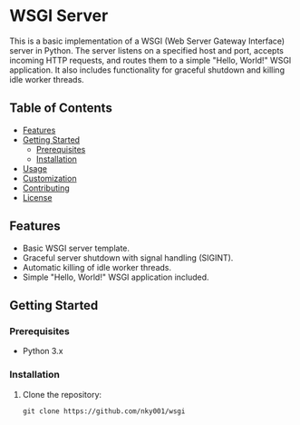 # WSGI Server

This is a basic implementation of a WSGI (Web Server Gateway Interface) server in Python. The server listens on a specified host and port, accepts incoming HTTP requests, and routes them to a simple "Hello, World!" WSGI application. It also includes functionality for graceful shutdown and killing idle worker threads.

## Table of Contents

- [Features](#features)
- [Getting Started](#getting-started)
  - [Prerequisites](#prerequisites)
  - [Installation](#installation)
- [Usage](#usage)
- [Customization](#customization)
- [Contributing](#contributing)
- [License](#license)

## Features

- Basic WSGI server template.
- Graceful server shutdown with signal handling (SIGINT).
- Automatic killing of idle worker threads.
- Simple "Hello, World!" WSGI application included.

## Getting Started

### Prerequisites

- Python 3.x

### Installation

1. Clone the repository:

   ```shell
   git clone https://github.com/nky001/wsgi
